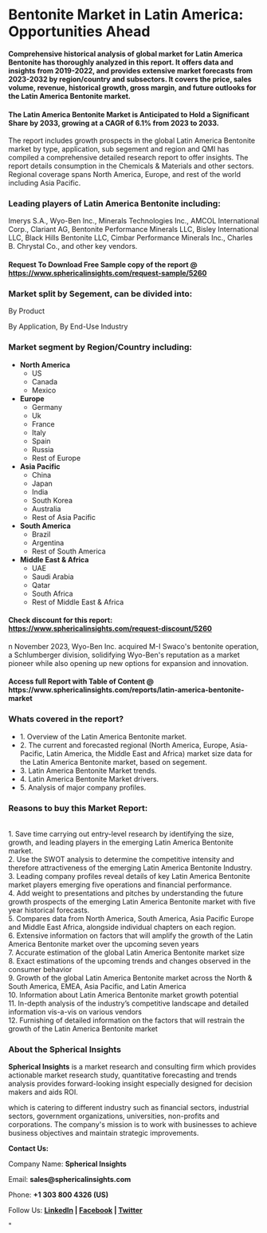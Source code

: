 <h1><strong>Bentonite Market in Latin America: Opportunities Ahead</strong></h1>
<p><strong>Comprehensive historical analysis of global market for Latin America Bentonite has thoroughly analyzed in this report. It offers data and insights from 2019-2022, and provides extensive market forecasts from 2023-2032 by region/country and subsectors. It covers the price, sales volume, revenue, historical growth, gross margin, and future outlooks for the Latin America Bentonite market.</strong></p>
<h4><strong>The Latin America Bentonite Market is Anticipated to Hold a Significant Share by 2033, growing at a CAGR of 6.1% from 2023 to 2033. </strong></h4>
<p>The report includes growth prospects in the global Latin America Bentonite market by type, application, sub segement and region and QMI has compiled a comprehensive detailed research report to offer insights. The report details consumption in the Chemicals &amp; Materials and other sectors. Regional coverage spans North America, Europe, and rest of the world including Asia Pacific.</p>
<h3><strong>Leading players of Latin America Bentonite including:</strong></h3>
<p>Imerys S.A., Wyo-Ben Inc., Minerals Technologies Inc., AMCOL International Corp., Clariant AG, Bentonite Performance Minerals LLC, Bisley International LLC, Black Hills Bentonite LLC, Cimbar Performance Minerals Inc., Charles B. Chrystal Co., and other key vendors.</p>
<h4>Request To Download Free Sample copy of the report @ <a href="https://www.sphericalinsights.com/request-sample/5260">https://www.sphericalinsights.com/request-sample/5260</a></h4>
<h3><strong>Market split by Segement, can be divided into:</strong></h3>
<p>By Product</p>
<p>By Application, By End-Use Industry</p>
<h3><strong>Market segment by Region/Country including:</strong></h3>
<ul>
<li><strong>North America</strong>
<ul>
<li>US</li>
<li>Canada</li>
<li>Mexico</li>
</ul>
</li>
<li><strong>Europe</strong>
<ul>
<li>Germany</li>
<li>Uk</li>
<li>France</li>
<li>Italy</li>
<li>Spain</li>
<li>Russia</li>
<li>Rest of Europe</li>
</ul>
</li>
<li><strong>Asia Pacific</strong>
<ul>
<li>China</li>
<li>Japan</li>
<li>India</li>
<li>South Korea</li>
<li>Australia</li>
<li>Rest of Asia Pacific</li>
</ul>
</li>
<li><strong>South America</strong>
<ul>
<li>Brazil</li>
<li>Argentina</li>
<li>Rest of South America</li>
</ul>
</li>
<li><strong>Middle East &amp; Africa</strong>
<ul>
<li>UAE</li>
<li>Saudi Arabia</li>
<li>Qatar</li>
<li>South Africa</li>
<li>Rest of Middle East &amp; Africa</li>
</ul>
</li>
</ul>
<h4>Check discount for this report: <a href="https://www.sphericalinsights.com/request-discount/5260">https://www.sphericalinsights.com/request-discount/5260</a></h4>
<p>n November 2023,&nbsp;Wyo-Ben Inc. acquired M-I Swaco's bentonite operation, a Schlumberger division, solidifying Wyo-Ben's reputation as a market pioneer while also opening up new options for expansion and innovation.</p>
<h4>Access full Report with Table of Content @ <a>https://www.sphericalinsights.com/reports/latin-america-bentonite-market</a></h4>
<h3><strong>Whats covered in the report?</strong></h3>
<ul>
<li>1. Overview of the Latin America Bentonite market.</li>
<li>2. The current and forecasted regional (North America, Europe, Asia-Pacific, Latin America, the Middle East and Africa) market size data for the Latin America Bentonite market, based on segement.</li>
<li>3. Latin America Bentonite Market trends.</li>
<li>4. Latin America Bentonite Market drivers.</li>
<li>5. Analysis of major company profiles.</li>
</ul>
<h3><strong>Reasons to buy this Market Report:</strong></h3>
<p><br /> 1. Save time carrying out entry-level research by identifying the size, growth, and leading players in the emerging Latin America Bentonite market.<br /> 2. Use the SWOT analysis to determine the competitive intensity and therefore attractiveness of the emerging Latin America Bentonite Industry.<br /> 3. Leading company profiles reveal details of key Latin America Bentonite market players emerging five operations and financial performance.<br /> 4. Add weight to presentations and pitches by understanding the future growth prospects of the emerging Latin America Bentonite market with five year historical forecasts.<br /> 5. Compares data from North America, South America, Asia Pacific Europe and Middle East Africa, alongside individual chapters on each region.<br /> 6. Extensive information on factors that will amplify the growth of the Latin America Bentonite market over the upcoming seven years<br /> 7. Accurate estimation of the global Latin America Bentonite market size <br /> 8. Exact estimations of the upcoming trends and changes observed in the consumer behavior <br /> 9. Growth of the global Latin America Bentonite market across the North &amp; South America, EMEA, Asia Pacific, and Latin America<br /> 10. Information about Latin America Bentonite market growth potential<br /> 11. In-depth analysis of the industry&rsquo;s competitive landscape and detailed information vis-a-vis on various vendors<br /> 12. Furnishing of detailed information on the factors that will restrain the growth of the Latin America Bentonite market</p>
<h3><strong>About the Spherical Insights</strong></h3>
<p><strong>Spherical Insights</strong> is a market research and consulting firm which provides actionable market research study, quantitative forecasting and trends analysis provides forward-looking insight especially designed for decision makers and aids ROI.</p>
<p>which is catering to different industry such as financial sectors, industrial sectors, government organizations, universities, non-profits and corporations. The company's mission is to work with businesses to achieve business objectives and maintain strategic improvements.</p>
<p><strong>Contact Us:</strong></p>
<p>Company Name: <strong>Spherical Insights</strong></p>
<p>Email: <strong>sales@sphericalinsights.com</strong></p>
<p>Phone: <strong>+1 303 800 4326 (US)</strong></p>
<p>Follow Us: <strong><a href="https://www.linkedin.com/company/spherical-insight/"><u>LinkedIn</u></a> | <a href="https://www.facebook.com/sphericalinsights22"><u>Facebook</u></a> | <a href="https://twitter.com/SInsights_US"><u>Twitter</u></a></strong></p>
<p>"</p>
